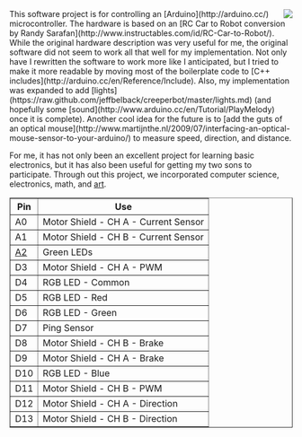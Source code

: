 <div style="float: right"><img src="https://raw.github.com/jeffbelback/creeperbot/master/images/IMAG0603s.jpg" /></div>
This software project is for controlling an [Arduino](http://arduino.cc/) microcontroller. The hardware is based on an [RC Car to Robot conversion by Randy Sarafan](http://www.instructables.com/id/RC-Car-to-Robot/). While the original hardware description was very useful for me, the original software did not seem to work all that well for my implementation. Not only have I rewritten the software to work more like I anticipated, but I tried to make it more readable by moving most of the boilerplate code to [C++ includes](http://arduino.cc/en/Reference/Include). Also, my implementation was expanded to add [lights](https://raw.github.com/jeffbelback/creeperbot/master/lights.md) (and hopefully some [sound](http://www.arduino.cc/en/Tutorial/PlayMelody) once it is complete). Another cool idea for the future is to [add the guts of an optical mouse](http://www.martijnthe.nl/2009/07/interfacing-an-optical-mouse-sensor-to-your-arduino/) to measure speed, direction, and distance. 


For me, it has not only been an excellent project for learning basic electronics, but it has also been useful for getting my two sons to participate. Through out this project, we incorporated computer science, electronics, math, and [art](https://raw.github.com/jeffbelback/creeperbot/master/CarArt.md).

<table border="1">
<tr><th>Pin</th><th>Use</th></tr>
<tr><td>A0</td><td>Motor Shield - CH A - Current Sensor</td></tr>
<tr><td>A1</td><td>Motor Shield - CH B - Current Sensor</td></tr>
<tr><td><a href="http://www.arduino.cc/en/Tutorial/AnalogInputPins">A2</a></td><td>Green LEDs</td></tr>
<tr><td>D3</td><td>Motor Shield - CH A - PWM</td></tr>
<tr><td>D4</td><td>RGB LED - Common</td></tr>
<tr><td>D5</td><td>RGB LED - Red</td></tr>
<tr><td>D6</td><td>RGB LED - Green</td></tr>
<tr><td>D7</td><td>Ping Sensor</td></tr>
<tr><td>D8</td><td>Motor Shield - CH B - Brake</td></tr>
<tr><td>D9</td><td>Motor Shield - CH A - Brake</td></tr>
<tr><td>D10</td><td>RGB LED - Blue</td></tr>
<tr><td>D11</td><td>Motor Shield - CH B - PWM</td></tr>
<tr><td>D12</td><td>Motor Shield - CH A - Direction</td></tr>
<tr><td>D13</td><td>Motor Shield - CH B - Direction</td></tr>
</table>